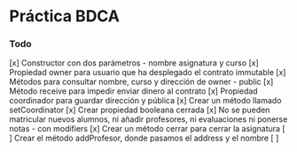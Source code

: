 # Práctica BDCA

### Todo

[x] Constructor con dos parámetros - nombre asignatura y curso
[x] Propiedad owner para usuario que ha desplegado el contrato immutable
[x] Métodos para consultar nombre, curso y dirección de owner - public
[x] Método receive para impedir enviar dinero al contrato
[x] Propiedad coordinador para guardar dirección y pública
[x] Crear un método llamado setCoordinator
[x] Crear propiedad booleana cerrada
[x] No se pueden matricular nuevos alumnos, ni añadir profesores, ni evaluaciones ni ponerse notas - con modifiers
[x] Crear un método cerrar para cerrar la asignatura
[ ] Crear el método addProfesor, donde pasamos el address y el nombre
[ ]